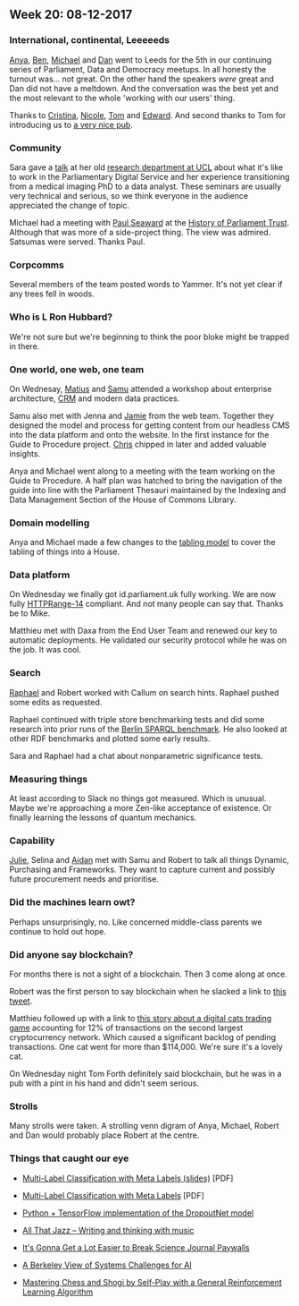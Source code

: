 ## Week 20: 08-12-2017

### International, continental, Leeeeeds

[Anya](https://twitter.com/bitten_), [Ben](https://twitter.com/benwoodhams), [Michael](https://twitter.com/fantasticlife) and [Dan](https://twitter.com/dasbarrett) went to Leeds for the 5th in our continuing series of Parliament, Data and Democracy meetups. In all honesty the turnout was... not great. On the other hand the speakers *were* great and Dan did not have a meltdown. And the conversation was the best yet and the most relevant to the whole 'working with our users' thing.

Thanks to [Cristina](https://twitter.com/estrangeirada), [Nicole](https://twitter.com/mm16nn), [Tom](https://twitter.com/thomasforth) and [Edward](https://twitter.com/edwardwood99). And second thanks to Tom for introducing us to [a very nice pub](https://twitter.com/WhitelocksLeeds).

### Community

Sara gave a [talk](http://www.ucl.ac.uk/medical-image-computing/seminars/mark-graham-sara-ferreira-reis) at her old [research department at UCL](http://www.ucl.ac.uk/medical-image-computing) about what it's like to work in the Parliamentary Digital Service and her experience transitioning from a medical imaging PhD to a data analyst. These seminars are usually very technical and serious, so we think everyone in the audience appreciated the change of topic.

Michael had a meeting with [Paul Seaward](https://twitter.com/pseaward1) at the [History of Parliament Trust](http://historyofparliamentonline.org). Although that was more of a side-project thing. The view was admired. Satsumas were served. Thanks Paul.

### Corpcomms

Several members of the team posted words to Yammer. It's not yet clear if any trees fell in woods.

### Who is L Ron Hubbard?

We're not sure but we're beginning to think the poor bloke might be trapped in there.

### One world, one web, one team

On Wednesay, [Matius](https://twitter.com/matiasgermanico) and [Samu](https://twitter.com/langsamu) attended a workshop about enterprise architecture, [CRM](https://en.wikipedia.org/wiki/Customer_relationship_management) and modern data practices.

Samu also met with Jenna and [Jamie](https://twitter.com/oddtype) from the web team. Together they designed the model and process for getting content from our headless CMS into the data platform and onto the website. In the first instance for the Guide to Procedure project. [Chris](https://twitter.com/chrisalcockdev) chipped in later and added valuable insights.

Anya and Michael went along to a meeting with the team working on the Guide to Procedure. A half plan was hatched to bring the navigation of the guide into line with the Parliament Thesauri maintained by the Indexing and Data Management Section of the House of Commons Library.

### Domain modelling

Anya and Michael made a few changes to the [tabling model](https://ukparliament.github.io/ontologies/tabling/tabling-ontology.html) to cover the tabling of things into a House.

### Data platform

On Wednesday we finally got id.parliament.uk fully working. We are now fully [HTTPRange-14](https://en.wikipedia.org/wiki/HTTPRange-14) compliant. And not many people can say that. Thanks be to Mike.

Matthieu met with Daxa from the End User Team and renewed our key to automatic deployments. He validated our security protocol while he was on the job. It was cool.

### Search

[Raphael](https://twitter.com/raphaelleung) and Robert worked with Callum on search hints. Raphael pushed some edits as requested.

Raphael continued with triple store benchmarking tests and did some research into prior runs of the [Berlin SPARQL benchmark](http://wifo5-03.informatik.uni-mannheim.de/bizer/berlinsparqlbenchmark/). He also looked at other RDF benchmarks and plotted some early results.

Sara and Raphael had a chat about nonparametric significance tests.

### Measuring things

At least according to Slack no things got measured. Which is unusual. Maybe we're approaching a more Zen-like acceptance of existence. Or finally learning the lessons of quantum mechanics.

### Capability

[Julie](https://twitter.com/julietouring), Selina and [Aidan](https://twitter.com/aidan_morgan) met with Samu and Robert to talk all things Dynamic, Purchasing and Frameworks. They want to capture current and possibly future procurement needs and prioritise.

### Did the machines learn owt?

Perhaps unsurprisingly, no. Like concerned middle-class parents we continue to hold out hope.

### Did anyone say blockchain?

For months there is not a sight of a blockchain. Then 3 come along at once.

Robert was the first person to say blockchain when he slacked a link to [this tweet](https://twitter.com/felix_cohen/status/937685645383864320).

Matthieu followed up with a link to [this story about a digital cats trading game](https://www.technologyreview.com/the-download/609669/ethereums-first-killer-app-is-here-and-its-a-game-where-you-create-digital-cats/) accounting for 12% of transactions on the second largest cryptocurrency network. Which caused a significant backlog of pending transactions. One cat went for more than $114,000. We're sure it's a lovely cat.

On Wednesday night Tom Forth definitely said blockchain, but he was in a pub with a pint in his hand and didn't seem serious.

### Strolls

Many strolls were taken. A strolling venn digram of Anya, Michael, Robert and Dan would probably place Robert at the centre.

### Things that caught our eye

* [Multi-Label Classification with Meta Labels (slides)](https://jmread.github.io/talks/ICDM2014-slides.pdf) [PDF]

* [Multi-Label Classification with Meta Labels](https://users.ics.aalto.fi/jesse/papers/Read,%20Puurula,%20Bifet%20-%20Multi-label%20Classification%20with%20Meta-Labels.pdf) [PDF]

* [Python + TensorFlow implementation of the DropoutNet model](https://github.com/layer6ai-labs/DropoutNet)

* [All That Jazz – Writing and thinking with music](https://500ish.com/all-that-jazz-38969a086bcb)

* [It's Gonna Get a Lot Easier to Break Science Journal Paywalls](https://www.wired.com/story/its-gonna-get-a-lot-easier-to-break-science-journal-paywalls/)

* [A Berkeley View of Systems Challenges for AI](https://www2.eecs.berkeley.edu/Pubs/TechRpts/2017/EECS-2017-159.pdf)

* [Mastering Chess and Shogi by Self-Play with a General Reinforcement Learning Algorithm](https://arxiv.org/abs/1712.01815v1)